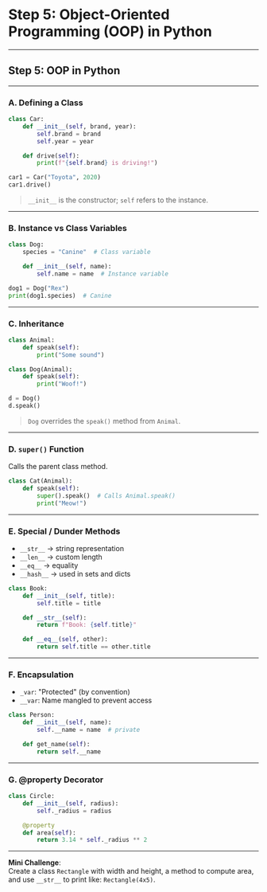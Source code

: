 # **Step 5: Object-Oriented Programming (OOP) in Python**

---

## **Step 5: OOP in Python**

---

### **A. Defining a Class**
```python
class Car:
    def __init__(self, brand, year):
        self.brand = brand
        self.year = year

    def drive(self):
        print(f"{self.brand} is driving!")

car1 = Car("Toyota", 2020)
car1.drive()
```

> `__init__` is the constructor; `self` refers to the instance.

---

### **B. Instance vs Class Variables**
```python
class Dog:
    species = "Canine"  # Class variable

    def __init__(self, name):
        self.name = name  # Instance variable

dog1 = Dog("Rex")
print(dog1.species)  # Canine
```

---

### **C. Inheritance**
```python
class Animal:
    def speak(self):
        print("Some sound")

class Dog(Animal):
    def speak(self):
        print("Woof!")

d = Dog()
d.speak()
```

> `Dog` overrides the `speak()` method from `Animal`.

---

### **D. `super()` Function**
Calls the parent class method.

```python
class Cat(Animal):
    def speak(self):
        super().speak()  # Calls Animal.speak()
        print("Meow!")
```

---

### **E. Special / Dunder Methods**
- `__str__` → string representation
- `__len__` → custom length
- `__eq__` → equality
- `__hash__` → used in sets and dicts

```python
class Book:
    def __init__(self, title):
        self.title = title

    def __str__(self):
        return f"Book: {self.title}"

    def __eq__(self, other):
        return self.title == other.title
```

---

### **F. Encapsulation**
- `_var`: "Protected" (by convention)
- `__var`: Name mangled to prevent access
```python
class Person:
    def __init__(self, name):
        self.__name = name  # private

    def get_name(self):
        return self.__name
```

---

### **G. @property Decorator**
```python
class Circle:
    def __init__(self, radius):
        self._radius = radius

    @property
    def area(self):
        return 3.14 * self._radius ** 2
```

---

**Mini Challenge**:  
Create a class `Rectangle` with width and height, a method to compute area, and use `__str__` to print like: `Rectangle(4x5)`.
